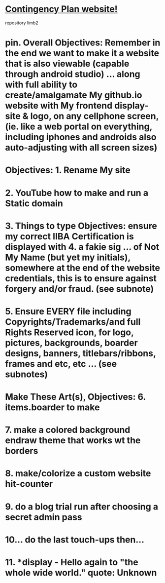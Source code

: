 # <a href="https://endraw.github.io/contingencyplan/index.html">Contingency Plan website!</a>

repository limb2

# pin. Overall Objectives: Remember in the end we want to make it a website that is also viewable (capable through android studio) ... along with full ability to create/amalgamate My github.io website with My frontend display-site & logo, on any cellphone screen, (ie. like a web portal on everything, including iphones and androids also auto-adjusting with all screen sizes)<a/>

# Objectives: 1. Rename My site<a/>
# 2. YouTube how to make and run a Static domain<a/>

# 3. Things to type Objectives: ensure my correct IIBA Certification is displayed with<a/> 4. a fakie sig ... of Not My Name (but yet my initials), somewhere at the end of the website credentials, this is to ensure against forgery and/or fraud. (see subnote)<a/>
# 5. Ensure EVERY file including Copyrights/Trademarks/and full Rights Reserved icon, for logo, pictures, backgrounds, boarder designs, banners, titlebars/ribbons, frames and etc, etc ... (see subnotes)<a/>
# Make These Art(s), Objectives: 6. items.boarder to make<a/>
# 7. make a colored background endraw theme that works wt the borders<a/>
# 8. make/colorize a custom website hit-counter<a/>
# 9. do a blog trial run after choosing a secret admin pass<a/>
# 10... do the last touch-ups then...<a/>
# 11. *display - Hello again to "the whole wide world." quote: Unknown<a/>
